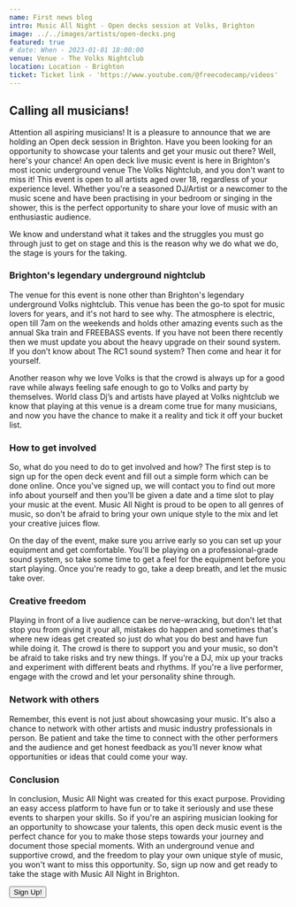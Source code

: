 ```yaml
---
name: First news blog
intro: Music All Night - Open decks session at Volks, Brighton
image: ../../images/artists/open-decks.png
featured: true
# date: When - 2023-01-01 18:00:00
venue: Venue - The Volks Nightclub
location: Location - Brighton
ticket: Ticket link - 'https://www.youtube.com/@freecodecamp/videos'
---
```


## Calling all musicians!

Attention all aspiring musicians! It is a pleasure to announce that we are holding an Open deck
session in Brighton. Have you been looking for an opportunity to showcase your talents and get your
music out there? Well, here's your chance! An open deck live music event is here in Brighton's most
iconic underground venue The Volks Nightclub, and you don't want to miss it! This event is open to
all artists aged over 18, regardless of your experience level. Whether you're a seasoned DJ/Artist
or a newcomer to the music scene and have been practising in your bedroom or singing in the shower,
this is the perfect opportunity to share your love of music with an enthusiastic audience.

We know and understand what it takes and the struggles you must go through just to get on stage and
this is the reason why we do what we do, the stage is yours for the taking.

### Brighton's legendary underground nightclub

The venue for this event is none other than Brighton's legendary underground Volks nightclub. This
venue has been the go-to spot for music lovers for years, and it's not hard to see why. The
atmosphere is electric, open till 7am on the weekends and holds other amazing events such as the
annual Ska train and FREEBASS events. If you have not been there recently then we must update you
about the heavy upgrade on their sound system. If you don’t know about The RC1 sound system? Then
come and hear it for yourself.

Another reason why we love Volks is that the crowd is always up for a good rave while always feeling
safe enough to go to Volks and party by themselves. World class Dj’s and artists have played at
Volks nightclub we know that playing at this venue is a dream come true for many musicians, and now
you have the chance to make it a reality and tick it off your bucket list.

### How to get involved

So, what do you need to do to get involved and how? The first step is to sign up for the open deck
event and fill out a simple form which can be done online. Once you've signed up, we will contact
you to find out more info about yourself and then you'll be given a date and a time slot to play
your music at the event. Music All Night is proud to be open to all genres of music, so don't be
afraid to bring your own unique style to the mix and let your creative juices flow.

On the day of the event, make sure you arrive early so you can set up your equipment and get
comfortable. You'll be playing on a professional-grade sound system, so take some time to get a feel
for the equipment before you start playing. Once you're ready to go, take a deep breath, and let the
music take over.

### Creative freedom

Playing in front of a live audience can be nerve-wracking, but don't let that stop you from giving
it your all, mistakes do happen and sometimes that's where new ideas get created so just do what you
do best and have fun while doing it. The crowd is there to support you and your music, so don't be
afraid to take risks and try new things. If you're a DJ, mix up your tracks and experiment with
different beats and rhythms. If you're a live performer, engage with the crowd and let your
personality shine through.

### Network with others

Remember, this event is not just about showcasing your music. It's also a chance to network with
other artists and music industry professionals in person. Be patient and take the time to connect
with the other performers and the audience and get honest feedback as you’ll never know what
opportunities or ideas that could come your way.

### Conclusion

In conclusion, Music All Night was created for this exact purpose. Providing an easy access platform
to have fun or to take it seriously and use these events to sharpen your skills. So if you're an
aspiring musician looking for an opportunity to showcase your talents, this open deck music event is
the perfect chance for you to make those steps towards your journey and document those special
moments. With an underground venue and supportive crowd, and the freedom to play your own unique
style of music, you won't want to miss this opportunity. So, sign up now and get ready to take the
stage with Music All Night in Brighton.

<!-- ![alt text](../../images/artists/open-decks.png){ width=300px, height:300px } -->
<a href="/open-decks">
<button >Sign Up! </Button>
</a>
<!-- <iframe
    width="640"
    height="480"
    src="https://www.youtube.com/watch?v=FhsuRZh3sQg"
    frameborder="0"
    allow="autoplay; encrypted-media"
    allowfullscreen
>
</iframe> -->
